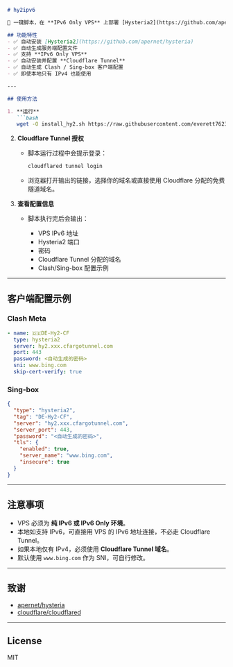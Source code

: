 ````markdown
# hy2ipv6

🚀 一键脚本，在 **IPv6 Only VPS** 上部署 [Hysteria2](https://github.com/apernet/hysteria) 并自动配置 **Cloudflare Tunnel**，实现无论本地是否支持 IPv6，都能轻松使用科学上网。

## 功能特性
- ✅ 自动安装 [Hysteria2](https://github.com/apernet/hysteria)  
- ✅ 自动生成服务端配置文件  
- ✅ 支持 **IPv6 Only VPS**  
- ✅ 自动安装并配置 **Cloudflare Tunnel**  
- ✅ 自动生成 Clash / Sing-box 客户端配置  
- ✅ 即使本地只有 IPv4 也能使用  

---

## 使用方法

1. **运行**
   ```bash
   wget -O install_hy2.sh https://raw.githubusercontent.com/everett7623/hy2ipv6/main/install_hy2.sh && chmod +x install_hy2.sh && ./install_hy2.sh
````

2. **Cloudflare Tunnel 授权**

   * 脚本运行过程中会提示登录：

     ```bash
     cloudflared tunnel login
     ```
   * 浏览器打开输出的链接，选择你的域名或直接使用 Cloudflare 分配的免费隧道域名。

3. **查看配置信息**

   * 脚本执行完后会输出：

     * VPS IPv6 地址
     * Hysteria2 端口
     * 密码
     * Cloudflare Tunnel 分配的域名
     * Clash/Sing-box 配置示例

---

## 客户端配置示例

### Clash Meta

```yaml
- name: 🇩🇪DE-Hy2-CF
  type: hysteria2
  server: hy2.xxx.cfargotunnel.com
  port: 443
  password: <自动生成的密码>
  sni: www.bing.com
  skip-cert-verify: true
```

### Sing-box

```json
{
  "type": "hysteria2",
  "tag": "DE-Hy2-CF",
  "server": "hy2.xxx.cfargotunnel.com",
  "server_port": 443,
  "password": "<自动生成的密码>",
  "tls": {
    "enabled": true,
    "server_name": "www.bing.com",
    "insecure": true
  }
}
```

---

## 注意事项

* VPS 必须为 **纯 IPv6 或 IPv6 Only 环境**。
* 本地如支持 IPv6，可直接用 VPS 的 IPv6 地址连接，不必走 Cloudflare Tunnel。
* 如果本地仅有 IPv4，必须使用 **Cloudflare Tunnel 域名**。
* 默认使用 `www.bing.com` 作为 SNI，可自行修改。

---

## 致谢

* [apernet/hysteria](https://github.com/apernet/hysteria)
* [cloudflare/cloudflared](https://github.com/cloudflare/cloudflared)

---

## License

MIT

```
